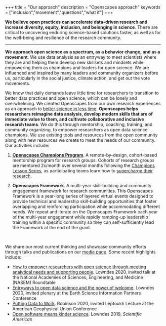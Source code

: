 +++
title = "Our approach"
description = "Openscapes approach"
keywords = ["inclusion","movement","questions","what if"]
+++

**We believe open practices can accelerate data-driven research and increase diversity, equity, inclusion, and belonging in science**. These are critical to uncovering enduring science-based solutions faster, as well as for the well-being and resilience of the research community. 

---

 **We approach open science as a spectrum, as a behavior change, and as a movement**. We use data analysis as an entryway to meet scientists where they are and helping them develop new skillsets and mindsets while empowering them as champions and leaders for open science. We are influenced and inspired by many leaders and community organizers before us, particularly in the social justice, climate action, and get out the vote movements.

We know that daily demands leave little time for researchers to transition to better data practices and open science, which can be lonely and overwhelming. We created Openscapes from our own research experiences as an approach to [better science in less time](https://www.nature.com/articles/s41559-017-0160). **Openscapes helps researchers reimagine data analysis, develop modern skills that are of immediate value to them, and cultivate collaborative and inclusive research teams**. We do this through mentorship, coaching, training, and community organizing, to empower researchers as open data science champions. We use existing tools and resources from the open community along with new resources we create to meet the needs of our community. Our activities include: 

1. **[Openscapes Champions Program](/champions)**. A remote-by-design, cohort-based mentorship program for research groups. Cohorts of research groups are mentored 2x/month over several months following the [Champions Lesson Series](https://openscapes.github.io/series), as participating teams learn how to [supercharge their research](https://www.nature.com/articles/d41586-019-03335-4).

1. **Openscapes Framework**. A multi-year skill-building and community engagement framework for research communities. This Openscapes Framework is a year-long series of layered virtual events designed to provide technical and leadership skill-building opportunities that foster overlapping and reinforcing participation while accommodating different needs. We repeat and iterate on the Openscapes Framework each year of the multi-year engagement while rapidly ramping-up leadership training within a specific community so they can self-sufficiently lead the Framework at the end of the grant. 

<br>

We share our most current thinking and showcase community efforts through talks and publications on our [media page](/media). Some recent highlights include:

- [How to empower researchers with open science through meeting analytical needs and supporting people](https://docs.google.com/presentation/d/1AmnPV8eLQl9_0EuHQAqp7xBMHcUlcFkM30509BwJkMA/edit?usp=sharing). Lowndes 2020, invited talk at the National Academies of Sciences, Engineering, and Medicine (NASEM) Roundtable
- [Entryways to open data science and the power of welcome](https://docs.google.com/presentation/d/1DjrMaEOw1F7zAIEXq3ZjiiyaqVAjydLyYww7huGfch8/edit?usp=sharing). Lowndes 2020, invited plenary at the Earth Science Information Partners Conference
- [Putting Data to Work](https://zenodo.org/record/4315009#.X_-P9OB7nOQ). Robinson 2020, invited Leptoukh Lecture at the American Geophysical Union Conference 
- [Open software means kinder science](https://blogs.scientificamerican.com/observations/open-software-means-kinder-science/). Lowndes 2019, *Scientific American*


<br>